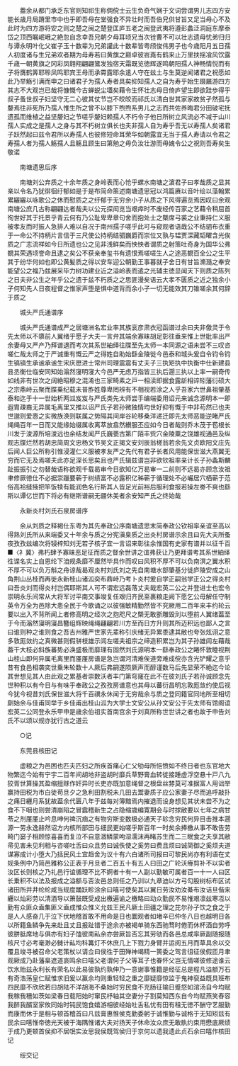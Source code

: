 <!-- { "loadSidebar": true } -->
　　葢余从都门承乏东官则知祁生称倜傥士云生负奇气娴于文词尝谓男儿志四方安能长歳月局蹐里市中也乎即吾母在堂强食不异壮时而吾伯兄供甘旨又足当母心不及此时为四方游将安之则之楚之闽之楚登匡庐五老之闽登武夷将遵彭蠡泛洞庭东摩泰岱之顶西瞩岷峨之絶忽自念幸吾兄朝夕母耳顷兄当次铨曹不可以壮志遗母忧弟归归与谭永明叶化父崔子玉十数辈为兄弟讙此十数辈皆粤颀俊伟男子也今歳阳月五日孺人初度诸与生兄弟欢者期为母寿若曰黄旗之巅卓彼岧嶤有鹤来止万里扶揺飡风饮露千歳一朝黄旗之冈彩凤翱翔翩翩鷟发独宿天霜既览徳辉遂鸣朝阳孺人神畅情悦而有子将膺鹤筭耶聆凤鸣耶宾王母而承霄露耶余逺人守在兹土与生莫逆闻诸君之祝愿如此乃举觞引满而申之曰诸君子为孺人寿者具矣抑知孺人之自为寿乎始生蹑屫游四方其志不大观岂已哉将慷慨今古蝉蜕尘壒矣藉令生怀壮志母日倚庐望生即欲跬歩得乎叔子蚤世叔子妇坚守无二心彼其仗节岂不皎皎而祁氏以清白世其家家故贫孑然孤与嫠焉往非死所乃孺人惟生所之曾不以膝下煦煦系男儿之志而共佐养晦君分田破宅抚遗孤而维植之益坚嫠妇之节嗟乎嫠妇赖孺人不朽令子他日所树立风流必不减于山川孺人实成之是孺人之身与其不朽树立俱长也夫非孺人自为寿乎吾无以寿孺人矣诸君子跃然起曰兹令君所以寿孺人也彼修短命耳荣华如朝露宜无当于孺人寿请以令君之寿孺人者为孺人觞孺人且觞且顾生曰第勉之毋负汝壮游而毋媿令公之祝则吾寿矣生敬诺

　　南塘遗思后序

　　南塘刘公弃质之十余年质之身岭表而心怆乎螺水南塘之濵君子曰孝哉质之显其亲以令名乃犹徘徊纡郁如是于是布简命策述南塘遗思冠以鸿篇赓以音叶绘以藻翰累累纚纚以咏歌公之休而慰质之之纡郁于无穷余小子从质之下风得遍览焉因叹曰余观南塘公庶几古称翩翩达者哉夫以公元探闳览当艰瘁时不废经传百家之艺藉令稍屈首徇世好其于托景乎青云何有乃公耻卑卑章句舍而抱处士之槩席弓裘之业秉持仁义服被孝友而时振人急排人难以自况于南州孺子嗟乎此可与窥观者语哉公不结驷布衣重于一命公不持柄片言信于三尺使公持柄结驷巍爵而崇位又孰与韫贾深藏韬曜含光俟质之广志流祥如今日所遗也公之见非浅鲜矣而怏怏者谓质之射策吐奇身为国华公弗覩其荣遇顷誉命且逮之矣公不获亲奉玺书有遗恨焉嗟嗟生人之途恶覩百全公之生平其于纷华何如也即公黄髪质之得以安车迎公朝勤王事暮就子舍日有甘旨滫瀡之奉安能望公之福乃兹展采毕力树功建业近之溢岭表而逺之光辅主徳显闻天下则质之陈列之日夫非公生之年乎公之遗于兹不朽质之之思匪漫矣语云大孝不匮质之近之独余小子何知先人日夜程督之惟家声堕是惧中道背而余小子一切无能效其刀锥嗟余其何辞于质之

　　城头严氏通谱序

　　城头严氏通谱成严之居塘洲名宏业率其族衮彦肃衣冠函谱过余曰夫非儌灵于令先太师以不隳前人翼绪乎愿子大夫一言弁其端余寡昧胡足彰往垂来惟上世妣率出严余妻母又严产乃拜谱退而考次其系世紬绎往牒至先太师一本同源之语未尝不三叹咨嗟仁哉太师之于严诚重有慨云严之得姓自助始繇金陵徙今邑泰和城头爰自令钧令钧生镐镐生承谧承谧生宋庆厯进士常州司理震震有丈夫子三执矩执中执衡中仕新建县县丞衡仕临安同知始滃然寖明寖大今邑严无虑万指皆三执后遡三执以上率一嗣奇传如线非有世次之阔絶昭穆之混淆也三家畸素之戸一相渎即据食露龂相谇矧藩衍硕大之宗鼎峙云聚而牒乗纪载未普胙姓尊卑罔辨有不相视若涂之人乎吾家六世鼻祖肇基泰和迄于十一世始析两泒岌岌与严氏类先太师尝手编端委用诏元来诚念源明本一即遐胄疎裔无异属毛离里又推以诏严氏子若孙微独情均世好抑有慨于中非苟然已也夫世邈则爱悫之实微族涣则联属之势隔其间岸谷轮移桑洋递迁即先太师恶能逆睹严氏绳绳百年一日而又能缘始缀属收离萃放翕然纉服丕应如今日者哉则乔木茂于苞根长川发于浚源所培浚远也余结发闻严氏巍甍古第广陌丰赀穴金陵粟之饶雄视通邑及纵观志牒烂然若胡忠简周文忠杨文节吴文正揭文安刘辰翁槎翁若余先文贞欧阳文庄先后闻人巨公所称引惟浸灌仁义服被孝友严之先代有君子长者风用能保世滋大燕翼无穷而它无及焉嗟夫此亦足深长思矣且也严氏辑兹谱岂非欲钦祖率亲计长子孙螽斯麟趾振振引之勿替哉语称欲观千载曷审今日欲知亿万曷审一二前则不远曷亦顾念汝祖聿修厥徳仕不必据崇躐要蕲于树绩富不必露积亿秭蕲于循理处不必巗居穴栖蕲于范俗高袷缝掖把竿饭犊有能润色名行斯其人皆足光前裕后服利食报若操左劵不爽也繇斯以谭亿世而下将必有继斯谱嗣无疆休美者余安知严氏之终始哉

　　永新炎村刘氏石泉房谱序

　　余从刘质之释褐仕东粤为其先奉政公序南塘遗思末简奉政公钦祖率亲谊至高以得熟刘氏所从来端委又十年余与质之分宪滇臬质之出炎村房谱示余且曰先大夫所蚤夜孜孜兹编次将锓梓知刘无若子核子宜一言诏来彰往余惟国有史家有谱并以征千百■〈礻冀〉弗朽肆予寡昧恶足征而质之督余世讲之谊弗获让乃更拜谱考其系世紬绎徃谍名实上自恩纶下洎规条靡不厘然毕具作而叹曰风积不厚不可以负南溟之翼水积不厚不可以负万斛之舟谅哉曷观炎村刘氏刘之先自南塘水部肇基分徙庐陵安成之山角荆山丛桂而再徙永新桂山诸泒奕布鼎峙乃考卜炎村爰自学正嗣翁学正公之得炎村曰吾炎刘而得炎村岂偶耶斯其人可不谓宏远磊落丈夫哉宏英二公之并登进士也宏令崇明永乐间常从大将军讨平南交事竣复任艰归齐民至裹粮走阙下愿乞公毋解任守制英令万全为邑除大患全民于今歌诵之以彼强敏精勤然皆不究厥用二百年来丰约轮云要以出入不背所闻上者修高明之经次之抱咫尺之槩无敢斵雕毁刓以堕前人翼绪葢至于今而滃然寖明寖昌簪组辉映绳绳翩翩若川方至而日方升则其所迈积远也鄙人之言曰谁则种之谁则食之吾吉州雅严世家先辈称引庆绪无异累黍逮其敝也夸张炫诩之意多敦厖敛约之真微甚则假骈枝雄示闾左嗟夫祖宗之缔造积累岂为其子孙雄闾左藉哉葢干大枝必斜族蕃势必涣盛极而靡理有固然刘氏源明本一繇奉政公之睠怀敦睦视荆山桂山即何异属毛离里而厪厪房谱是急岂谓河清难俟道旁难成傥亦含光铲耀之意乎昔有食邑相袭奕世乗朱轮数十人厥后弗嗣遂陨厥声而醇谨数马后先显荣不絶迄今论其世想见其人由此观之累基者崇数沃者丰门第穹窿在此不在彼刘氏子若孙诚顾念先世种积以有今日与有味乎奉政公之孜孜房谱意也其毋以蕃衍昌明忘敦厖敛约使后视今犹今视昔刘氏保世滋大将千百禩永休闻于无穷哉余与质之登同籍官同地所至相切劘始余与佳甫同举于乡佳甫出桂山泒为大学士文安公从孙文安公于先太师有馆阁谊宏英二公同登永乐甲申是歳余伯祖实首南宫余于刘真所称世世讲之者也故于申告刘氏不以颂以规亦犹行古之道云

　　○记

　　东莞县核田记

　　虚粮之为邑困也匹夫匹妇之所疾首痛心仁父劬母所悒愤如不终日者也东官地大物繁迄今始有宁宇二百年间胡地非盗胡时靡兵草野膏血转徙接踵虚浮空悬十戸八九狡胥世算操其盈缩擅赇作奸异时长吏亦既加意绳督之根盘丝棼莫可准据富人用诎举赢持田税为市白徒苟旦夕之急利田割税未几田去鬻妻质子应公家妻子尽而追呼敲扑之痛日纒月系犹故葢余代匮八年于兹每对簿黯焉内摧退而设身想见其状未尝不为之食不下咽也则尝清崩陷之冒蠧稽新生之占隐缩歳编寛期会与时捄敝要以七年之病甘苓之剂厪厪止吟息呻何禆沉痼之有物穷斯变数极必通天子轸念穷民何异目击推本遡源一劳永逸赫然诏方内核所部田与细民更始嗟乎斯百年一时矣余捧檄从事不敢告劳畸门窭子相顾惊喜喜而复泣不自意涸鳞蒙呴湿濡沫再睹苏生而二三眠食之夫享其敝帚见害未见利相与咨嗟吐舌曰众且劳曰诚佚使之奚劳曰费且烦曰诚简御之奚烦夫道谋寡成计小堕大乃括民风土宜趋舍为议十有六白诸所司报曰可黎民尚亦有利语在丈规条例中乃简邑雅称公正表于月旦者二百五十有五人曰田之广轮沃瘠剪补不以实者汝区长则核之乃礼邑行谊循理不比不婀者十有一人副以勤敏可属者百一十一人曰区长乗积不以法及报成之溢额与否汝邑总则任之乃训以九章迪以方弓勾股树标布区试诸田所井井纶纶咸当规度踊跃畛涂余曰嘻可使矣其以翼日劳汝劝汝綦布汝诘旦偕来纒以灿彩劳以清酒导以箫鼔既受成出檄遍谕之檄略曰动众勤民不易惟艰凛兹寒冱以勤有众匪众盍集匪义盍成惟众惟义允兹王民凡厥土田疆之理之芘尔孙子饮之食之于是人人感奋几于泣下伏地稽首敢不用命是日也圜观者如堵辛已仲冬八日也越明日各以所籍鱼鳞争先来赴且丈且报趾错于途余亦被褐单骑东西驰骛时倦而休杯酒自劳呼彼胼胝席地与俱亦有妇子馌彼南畆余亦尝厥旨否忘其劳劬而各邑总咸率厥副随报随核尺寸必考毫渺必雠计畆均科篝灯不休庶几上下戮力身臂并运阅五月而草具余以交覆且竣寻被召命父老策杖以请佥曰侯徃于田殚神竭精一篑委之驾言徂征侯假匝月聿观厥成乃赴藩臬遮道哀鸣余曰嘻父老谓何子父等耳子也眷怀父岂无情嗟彼修途谁云饮氷贻兹永利长有荣名以此易彼孰约孰伸乃一意谢事惟籍是经征总是程凡溢额万石有奇浩荡皇仁赋惟求旧爰以赢余均则重轻轻之重之靡疑靡惊监于鬼神裒益既具班布四民靡不欣欣若曰胡陆不洋胡海不桑始时穷民食不充肠征输日蹙惄如涫汤自今均赋我稼我穯如茨如梁春日载阳始时窜民杼轴其空妻分子割莫知西东自今均赋燕笑舂容我醉我醑室家攸同始时钝民饱食嬉游相彼经始吐舌私忧有田有租无徳不酬守艺服勤而康而休于是相与顿首稽首曰凡兹膏惠惟侯克勤委躬于诚惟勤与诚格于无知矧兹有民余曰嘻惟帝徳光天被于海隅惟诸大夫对扬天子休命汝众庶无敢骫约束用懋底厥绩于成乃更顿首侯抑不居氓实汝思我侯既驾侯归于京何以遗我遗此贞石余曰嘻作核田记

　　绥交记

